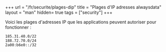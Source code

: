 +++
url = "/fr/securite/plages-dip"
title = "Plages d'IP adresses alwaysdata"
layout = "man"
hidden= true
tags = ["security"]
+++


Voici les plages d'adresses IP que les applications peuvent autoriser pour fonctionner :

```
185.31.40.0/22
188.72.70.0/24
2a00:b6e0::/32
```
